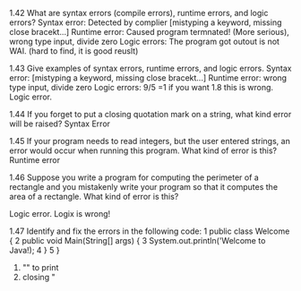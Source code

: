 1.42 What are syntax errors (compile errors), runtime errors, and logic errors?
Syntax error: Detected by complier [mistyping a keyword, missing close bracekt...]
Runtime error: Caused program termnated! (More serious), wrong type input, divide zero
Logic errors: The program got outout is not WAI. (hard to find, it is good reuslt)

1.43 Give examples of syntax errors, runtime errors, and logic errors.
Syntax error:  [mistyping a keyword, missing close bracekt...]
Runtime error:  wrong type input, divide zero 
Logic errors: 9/5 =1 if you want 1.8 this is wrong. Logic error.


1.44 If you forget to put a closing quotation mark on a string, what kind error will be
raised?
Syntax Error

1.45 If your program needs to read integers, but the user entered strings, an error would
occur when running this program. What kind of error is this?
Runtime error

1.46 Suppose you write a program for computing the perimeter of a rectangle and you
mistakenly write your program so that it computes the area of a rectangle. What kind
of error is this?

Logic error. Logix is wrong!

1.47 Identify and fix the errors in the following code:
1 public class Welcome {
2 public void Main(String[] args) {
3 System.out.println('Welcome to Java!);
4 }
5 }

1) "" to print
2) closing " 
